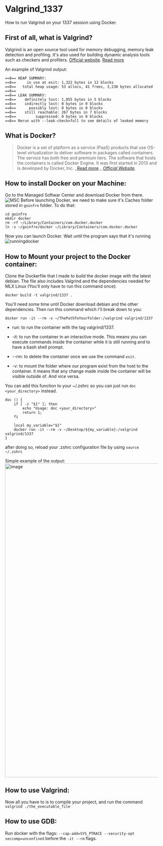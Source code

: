 # Valgrind_1337

How to run Valgrind on your 1337 session using Docker.

## First of all, what is Valgrind?

Valgrind is an open source tool used for memory debugging, memory leak detection and profiling. It's also used for building dynamic analysis tools such as checkers and profilers.
[Official website](https://valgrind.org/).
[Read more](https://en.wikipedia.org/wiki/Valgrind)

An example of Valgrind output:

```
==8== HEAP SUMMARY:
==8==     in use at exit: 1,322 bytes in 12 blocks
==8==   total heap usage: 53 allocs, 41 frees, 3,238 bytes allocated
==8==
==8== LEAK SUMMARY:
==8==    definitely lost: 1,055 bytes in 5 blocks
==8==    indirectly lost: 0 bytes in 0 blocks
==8==      possibly lost: 0 bytes in 0 blocks
==8==    still reachable: 267 bytes in 7 blocks
==8==         suppressed: 0 bytes in 0 blocks
==8== Rerun with --leak-check=full to see details of leaked memory
```

## What is Docker?

> Docker is a set of platform as a service (PaaS) products that use OS-level virtualization to deliver software in packages called containers. The service has both free and premium tiers. The software that hosts the containers is called Docker Engine. It was first started in 2013 and is developed by Docker, Inc. _[Read more](<https://en.wikipedia.org/wiki/Docker_(software)>).\_ _[Official Website](https://www.docker.com/)._

## How to install Docker on your Machine:

Go to the Managed Softwar Center and download Docker from there.
![MSC](https://i.imgur.com/TjmwlqF.png)
Before launching Docker, we need to make sure it's Caches folder stored in `goinfre` folder. To do that:

```
cd goinfre
mkdir docker
rm -rf ~/Library/Containers/com.docker.docker
ln -s ~/goinfre/docker ~/Library/Containers/com.docker.docker
```

Now you can launch Docker. Wait until the program says that it's running
![runningdocker](https://i.imgur.com/vppdEwm.png)

## How to Mount your project to the Docker container:

Clone the Dockerfile that I made to build the docker image with the latest debian. The file also includes Valgrind and the dependencies needed for MLX Linux (You'll only have to run this command once):

```
docker build -t valgrind/1337 .
```

You'll need some time until Docker download debian and the other dependencies.
Then run this command which I'll break down to you:

```
docker run -it --rm -v ~/ThePathToYourFolder:/valgrind valgrind/1337
```

- run: to run the container with the tag valgrind/1337.

- -it: to run the container in an interactive mode. This means you can execute commands inside the container while it is still running and to have a bash shell prompt.

- --rm: to delete the container once we use the command `exit`.

- -v: to mount the folder where our program exist from the host to the container. it means that any change made inside the container will be visible outside of. And vice versa.

You can add this function to your ~/.zshrc so you can just run `doc <your_directory>` instead.

```
doc () {
	if [ -z "$1" ]; then
		echo "Usage: doc <your_directory>"
		return 1;
	fi

	local my_variable="$1"
	docker run -it --rm -v ~/Desktop/${my_variable}:/valgrind valgrind/1337
}
```

after doing so, reload your .zshrc configuration file by using ``` source ~/.zshrc ```

Simple example of the output:
<img width="1032" alt="image" src="https://github.com/Suigetsu/Valgrind_1337/assets/57911923/fa0c60bf-7fc3-4edb-8417-6943926c9c15">

## How to use Valgrind:

Now all you have to is to compile your project, and run the command `valgrind ./the_executable_file`

## How to use GDB:

Run docker with the flags: `--cap-add=SYS_PTRACE --security-opt seccomp=unconfined` before the `-it --rm` flags.
